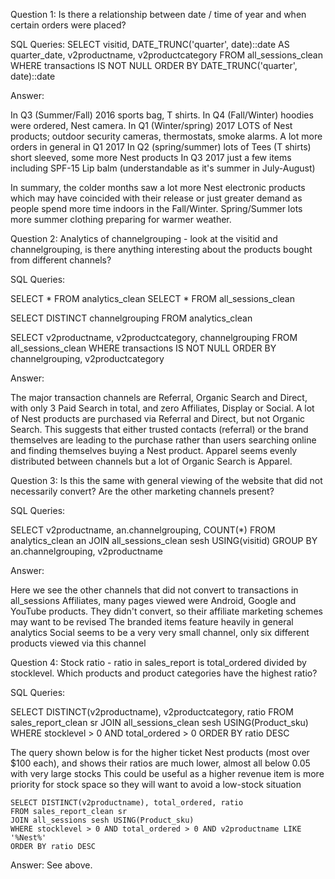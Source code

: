 Question 1: Is there a relationship between date / time of year and when certain orders were placed?

SQL Queries: 
  SELECT visitid, DATE_TRUNC('quarter', date)::date AS quarter_date, v2productname, v2productcategory 
	FROM all_sessions_clean
	WHERE transactions IS NOT NULL
	ORDER BY DATE_TRUNC('quarter', date)::date

Answer: 		

In Q3 (Summer/Fall) 2016 sports bag, T shirts. In Q4 (Fall/Winter) hoodies were ordered, Nest camera. 
In Q1 (Winter/spring) 2017 LOTS of Nest products; outdoor security cameras, thermostats, smoke alarms. A lot more orders in general in Q1 2017
In Q2 (spring/summer) lots of Tees (T shirts) short sleeved, some more Nest products
In Q3 2017 just a few items including SPF-15 Lip balm (understandable as it's summer in July-August)

In summary, the colder months saw a lot more Nest electronic products which may have coincided with their release or just greater demand as people spend more time indoors in the Fall/Winter. Spring/Summer lots more summer clothing preparing for warmer weather.



Question 2: Analytics of channelgrouping - look at the visitid and channelgrouping, is there anything interesting about the products bought from different channels?

SQL Queries:  

  SELECT * FROM analytics_clean
	SELECT * FROM all_sessions_clean
	
  SELECT DISTINCT channelgrouping FROM analytics_clean

  SELECT v2productname, v2productcategory, channelgrouping
	FROM all_sessions_clean
	WHERE transactions IS NOT NULL
	ORDER BY channelgrouping, v2productcategory

Answer:

The major transaction channels are Referral, Organic Search and Direct, with only 3 Paid Search in total, and zero Affiliates, Display or Social.
A lot of Nest products are purchased via Referral and Direct, but not Organic Search. This suggests that either trusted contacts (referral) or the brand themselves are leading to the purchase rather than users searching online and finding themselves buying a Nest product. Apparel seems evenly distributed between channels but a lot of Organic Search is Apparel. 



Question 3: Is this the same with general viewing of the website that did not necessarily convert? Are the other marketing channels present?


SQL Queries:

  SELECT v2productname, an.channelgrouping, COUNT(*)
	FROM analytics_clean an
	JOIN all_sessions_clean sesh USING(visitid)
	GROUP BY an.channelgrouping, v2productname

Answer:

  Here we see the other channels that did not convert to transactions in all_sessions 
	Affiliates, many pages viewed were Android, Google and YouTube products. They didn't convert, so their affiliate marketing schemes may want to be revised
	The branded items feature heavily in general analytics
	Social seems to be a very very small channel, only six different products viewed via this channel



Question 4: Stock ratio - ratio in sales_report is total_ordered divided by stocklevel. Which products and product categories have the highest ratio?

SQL Queries:

  SELECT DISTINCT(v2productname), v2productcategory, ratio 
	FROM sales_report_clean sr
	JOIN all_sessions_clean sesh USING(Product_sku)
	WHERE stocklevel > 0 AND total_ordered > 0
	ORDER BY ratio DESC

  The query shown below is for the higher ticket Nest products (most over $100 each), and shows their ratios are much lower, almost all below 0.05 with very large stocks
	This could be useful as a higher revenue item is more priority for stock space so they will want to avoid a low-stock situation
		
	SELECT DISTINCT(v2productname), total_ordered, ratio 
	FROM sales_report_clean sr
	JOIN all_sessions sesh USING(Product_sku)
	WHERE stocklevel > 0 AND total_ordered > 0 AND v2productname LIKE '%Nest%'
	ORDER BY ratio DESC

Answer: See above.

  
